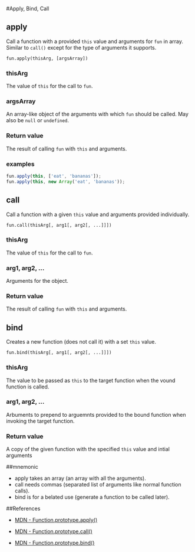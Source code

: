 #Apply, Bind, Call

## apply

Call a function with a provided `this` value and arguments for `fun` in array. Similar to `call()` except for the type of arguments it supports.

`fun.apply(thisArg, [argsArray])`

### thisArg

The value of `this` for the call to `fun`. 

### argsArray

An array-like object of the arguments with which `fun` should be called. May also be `null` or `undefined`.

### Return value

The result of calling `fun` with `this` and arguments.

### examples

```JavaScript
fun.apply(this, ['eat', 'bananas']);
fun.apply(this, new Array('eat', 'bananas'));
```

## call

Call a function with a given `this` value and arguments provided individually.

`fun.call(thisArg[, arg1[, arg2[, ...]]])`

### thisArg

The value of `this` for the call to `fun`. 

### arg1, arg2, ...

Arguments for the object.

### Return value

The result of calling `fun` with `this` and arguments.

## bind

Creates a new function (does not call it) with a set `this` value.

`fun.bind(thisArg[, arg1[, arg2[, ...]]])`

### thisArg

The value to be passed as `this` to the target function when the vound function is called.

### arg1, arg2, ...

Arbuments to prepend to arguemnts provided to the bound function when invoking the target function.

### Return value

A copy of the given function with the specified `this` value and intial arguments

##mnemonic

- apply takes an array (an array with all the arguments).
- call needs commas (separated list of arguments like normal function calls).
- bind is for a belated use (generate a function to be called later).

##References

- [MDN - Function.prototype.apply()](https://developer.mozilla.org/en-US/docs/Web/JavaScript/Reference/Global_Objects/Function/apply)

- [MDN - Function.prototype.call()](https://developer.mozilla.org/en-US/docs/Web/JavaScript/Reference/Global_Objects/Function/call)
 
- [MDN - Function.prototype.bind()](https://developer.mozilla.org/en-US/docs/Web/JavaScript/Reference/Global_Objects/Function/bind)